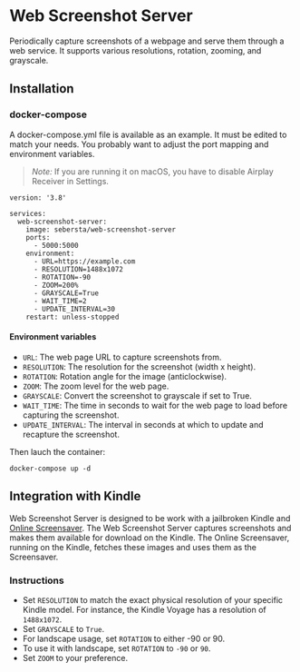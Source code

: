 # Web Screenshot Server
Periodically capture screenshots of a webpage and serve them through a web service. It supports various resolutions, rotation, zooming, and grayscale.

## Installation
### docker-compose
A docker-compose.yml file is available as an example. It must be edited to match your needs. You probably want to adjust the port mapping and environment variables.

> *Note:* If you are running it on macOS, you have to disable Airplay Receiver in Settings.
```
version: '3.8'

services:
  web-screenshot-server:
    image: sebersta/web-screenshot-server
    ports:
      - 5000:5000
    environment:
      - URL=https://example.com
      - RESOLUTION=1488x1072
      - ROTATION=-90         
      - ZOOM=200%           
      - GRAYSCALE=True
      - WAIT_TIME=2       
      - UPDATE_INTERVAL=30 
    restart: unless-stopped
```
#### Environment variables
- `URL`: The web page URL to capture screenshots from.
- `RESOLUTION`: The resolution for the screenshot (width x height).
- `ROTATION`: Rotation angle for the image (anticlockwise). 
- `ZOOM`: The zoom level for the web page.
- `GRAYSCALE`: Convert the screenshot to grayscale if set to True.
- `WAIT_TIME`: The time in seconds to wait for the web page to load before capturing the screenshot.
- `UPDATE_INTERVAL`: The interval in seconds at which to update and recapture the screenshot.

Then lauch the container:

```
docker-compose up -d
```

## Integration with Kindle
Web Screenshot Server is designed to be work with a jailbroken Kindle and [Online Screensaver](https://www.mobileread.com/forums/showthread.php?t=236104).
The Web Screenshot Server captures screenshots and makes them available for download on the Kindle. The Online Screensaver, running on the Kindle, fetches these images and uses them as the Screensaver.

### Instructions
- Set `RESOLUTION` to match the exact physical resolution of your specific Kindle model. For instance, the Kindle Voyage has a resolution of `1488x1072`.
- Set `GRAYSCALE` to `True`.
- For landscape usage, set `ROTATION` to either -90 or 90.
- To use it with landscape, set `ROTATION` to `-90` or `90`.
- Set `ZOOM` to your preference.
